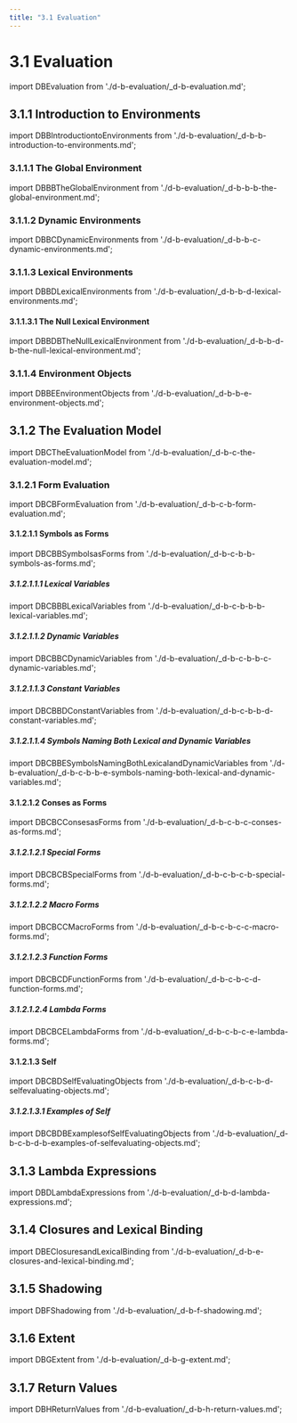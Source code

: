 ```yaml
---
title: "3.1 Evaluation"
---
```


# 3.1 Evaluation

import DBEvaluation from './d-b-evaluation/_d-b-evaluation.md';

<DBEvaluation />

## 3.1.1 Introduction to Environments

import DBBIntroductiontoEnvironments from './d-b-evaluation/_d-b-b-introduction-to-environments.md';

<DBBIntroductiontoEnvironments />

### 3.1.1.1 The Global Environment

import DBBBTheGlobalEnvironment from './d-b-evaluation/_d-b-b-b-the-global-environment.md';

<DBBBTheGlobalEnvironment />

### 3.1.1.2 Dynamic Environments

import DBBCDynamicEnvironments from './d-b-evaluation/_d-b-b-c-dynamic-environments.md';

<DBBCDynamicEnvironments />

### 3.1.1.3 Lexical Environments

import DBBDLexicalEnvironments from './d-b-evaluation/_d-b-b-d-lexical-environments.md';

<DBBDLexicalEnvironments />

#### 3.1.1.3.1 The Null Lexical Environment

import DBBDBTheNullLexicalEnvironment from './d-b-evaluation/_d-b-b-d-b-the-null-lexical-environment.md';

<DBBDBTheNullLexicalEnvironment />

### 3.1.1.4 Environment Objects

import DBBEEnvironmentObjects from './d-b-evaluation/_d-b-b-e-environment-objects.md';

<DBBEEnvironmentObjects />

## 3.1.2 The Evaluation Model

import DBCTheEvaluationModel from './d-b-evaluation/_d-b-c-the-evaluation-model.md';

<DBCTheEvaluationModel />

### 3.1.2.1 Form Evaluation

import DBCBFormEvaluation from './d-b-evaluation/_d-b-c-b-form-evaluation.md';

<DBCBFormEvaluation />

#### 3.1.2.1.1 Symbols as Forms

import DBCBBSymbolsasForms from './d-b-evaluation/_d-b-c-b-b-symbols-as-forms.md';

<DBCBBSymbolsasForms />

##### 3.1.2.1.1.1 Lexical Variables

import DBCBBBLexicalVariables from './d-b-evaluation/_d-b-c-b-b-b-lexical-variables.md';

<DBCBBBLexicalVariables />

##### 3.1.2.1.1.2 Dynamic Variables

import DBCBBCDynamicVariables from './d-b-evaluation/_d-b-c-b-b-c-dynamic-variables.md';

<DBCBBCDynamicVariables />

##### 3.1.2.1.1.3 Constant Variables

import DBCBBDConstantVariables from './d-b-evaluation/_d-b-c-b-b-d-constant-variables.md';

<DBCBBDConstantVariables />

##### 3.1.2.1.1.4 Symbols Naming Both Lexical and Dynamic Variables

import DBCBBESymbolsNamingBothLexicalandDynamicVariables from './d-b-evaluation/_d-b-c-b-b-e-symbols-naming-both-lexical-and-dynamic-variables.md';

<DBCBBESymbolsNamingBothLexicalandDynamicVariables />

#### 3.1.2.1.2 Conses as Forms

import DBCBCConsesasForms from './d-b-evaluation/_d-b-c-b-c-conses-as-forms.md';

<DBCBCConsesasForms />

##### 3.1.2.1.2.1 Special Forms

import DBCBCBSpecialForms from './d-b-evaluation/_d-b-c-b-c-b-special-forms.md';

<DBCBCBSpecialForms />

##### 3.1.2.1.2.2 Macro Forms

import DBCBCCMacroForms from './d-b-evaluation/_d-b-c-b-c-c-macro-forms.md';

<DBCBCCMacroForms />

##### 3.1.2.1.2.3 Function Forms

import DBCBCDFunctionForms from './d-b-evaluation/_d-b-c-b-c-d-function-forms.md';

<DBCBCDFunctionForms />

##### 3.1.2.1.2.4 Lambda Forms

import DBCBCELambdaForms from './d-b-evaluation/_d-b-c-b-c-e-lambda-forms.md';

<DBCBCELambdaForms />

#### 3.1.2.1.3 Self

import DBCBDSelfEvaluatingObjects from './d-b-evaluation/_d-b-c-b-d-selfevaluating-objects.md';

<DBCBDSelfEvaluatingObjects />

##### 3.1.2.1.3.1 Examples of Self

import DBCBDBExamplesofSelfEvaluatingObjects from './d-b-evaluation/_d-b-c-b-d-b-examples-of-selfevaluating-objects.md';

<DBCBDBExamplesofSelfEvaluatingObjects />

## 3.1.3 Lambda Expressions

import DBDLambdaExpressions from './d-b-evaluation/_d-b-d-lambda-expressions.md';

<DBDLambdaExpressions />

## 3.1.4 Closures and Lexical Binding

import DBEClosuresandLexicalBinding from './d-b-evaluation/_d-b-e-closures-and-lexical-binding.md';

<DBEClosuresandLexicalBinding />

## 3.1.5 Shadowing

import DBFShadowing from './d-b-evaluation/_d-b-f-shadowing.md';

<DBFShadowing />

## 3.1.6 Extent

import DBGExtent from './d-b-evaluation/_d-b-g-extent.md';

<DBGExtent />

## 3.1.7 Return Values

import DBHReturnValues from './d-b-evaluation/_d-b-h-return-values.md';

<DBHReturnValues />

